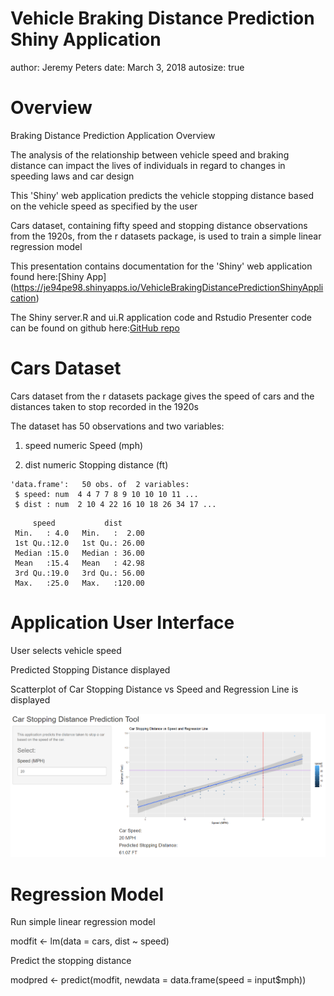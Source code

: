 
Vehicle Braking Distance Prediction Shiny Application
========================================================
author: Jeremy Peters
date: March 3, 2018
autosize: true

Overview
========================================================
Braking Distance Prediction Application Overview

The analysis of the relationship between vehicle speed and braking distance can impact the lives of individuals in regard to changes in speeding laws and car design

This 'Shiny' web application predicts the vehicle stopping distance based on the vehicle speed as specified by the user

Cars dataset, containing fifty speed and stopping distance observations from the 1920s, from the r datasets package, is used to train a simple linear regression model

This presentation contains documentation for the 'Shiny' web application found here:[Shiny App] (https://je94pe98.shinyapps.io/VehicleBrakingDistancePredictionShinyApplication)


The Shiny server.R and ui.R application code and Rstudio Presenter code can be found on github here:[GitHub repo](https://github.com/jpeters64/Shiny-Application-and-Reproducible-Pitch-Course-Project)


Cars Dataset
========================================================
Cars dataset from the r datasets package gives the speed of cars and the distances taken to stop recorded in the 1920s

The dataset has 50 observations and two variables:

1. speed	numeric	Speed (mph)

2. dist	numeric	Stopping distance (ft)


```
'data.frame':	50 obs. of  2 variables:
 $ speed: num  4 4 7 7 8 9 10 10 10 11 ...
 $ dist : num  2 10 4 22 16 10 18 26 34 17 ...
```

```
     speed           dist       
 Min.   : 4.0   Min.   :  2.00  
 1st Qu.:12.0   1st Qu.: 26.00  
 Median :15.0   Median : 36.00  
 Mean   :15.4   Mean   : 42.98  
 3rd Qu.:19.0   3rd Qu.: 56.00  
 Max.   :25.0   Max.   :120.00  
```

Application User Interface
========================================================
User selects vehicle speed

Predicted Stopping Distance  displayed

Scatterplot of Car Stopping Distance vs Speed and Regression Line is displayed

![Main screenshot](ShinyUserInterface.png)

Regression Model
========================================================
Run simple linear regression model

modfit <- lm(data = cars, dist ~ speed)

Predict the stopping distance

modpred <- predict(modfit, newdata = data.frame(speed = input$mph))
